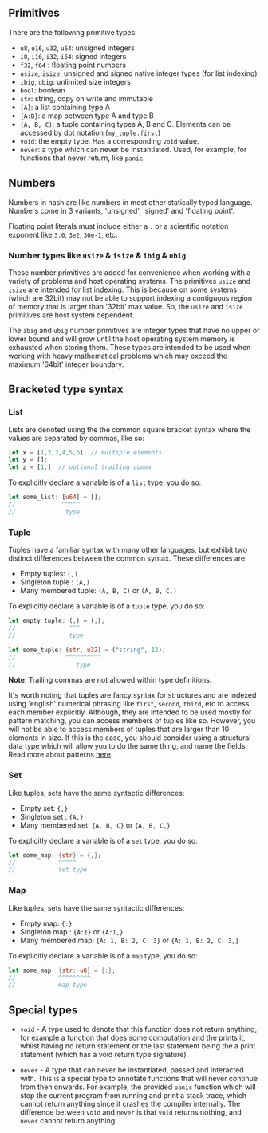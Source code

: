 ## Primitives
There are the following primitive types:

- `u8`, `u16`, `u32`, `u64`: unsigned integers
- `i8`, `i16`, `i32`, `i64`: signed integers
- `f32`, `f64` : floating point numbers
- `usize`, `isize`: unsigned and signed native integer types (for list indexing)
- `ibig`, `ubig`: unlimited size integers
- `bool`: boolean
- `str`: string, copy on write and immutable
- `[A]`: a list containing type A
- `{A:B}`: a map between type A and type B
- `(A, B, C)`: a tuple containing types A, B and C. Elements can be accessed by dot notation (`my_tuple.first`)
- `void`: the empty type. Has a corresponding `void` value.
- `never`: a type which can never be instantiated. Used, for example, for functions that never return, like `panic`.

## Numbers

Numbers in hash are like numbers in most other statically typed language. Numbers come in 3 variants, 'unsigned', 'signed' and 'floating point'.

Floating point literals must include either a `.` or a scientific notation exponent
like `3.0`, `3e2`, `30e-1`, etc.

### Number types like `usize` & `isize` & `ibig` & `ubig`

These number primitives are added for convenience when working with a variety of
problems and host operating systems. The primitives `usize` and `isize` are intended
for list indexing. This is because on some systems (which are 32bit) may not be able
to support indexing a contiguous region of memory that is larger than '32bit' max value. So, the `usize` and `isize` primitives are host system dependent. 

The `ibig` and `ubig` number primitives are integer types that have no upper
or lower bound and will grow until the host operating system memory is exhausted 
when storing them. These types are intended to be used when working with heavy mathematical problems which may exceed the maximum '64bit' integer boundary.

## Bracketed type syntax

### List
Lists are denoted using the the common square bracket syntax where the values are
separated by commas, like so:

```rs
let x = [1,2,3,4,5,6]; // multiple elements
let y = [];
let z = [1,]; // optional trailing comma
```

To explicitly declare a variable is of a `list` type, you do so:

```rs
let some_list: [u64] = [];
//             ^^^^^
//              type
```


### Tuple

Tuples have a familiar syntax with many other languages, but exhibit two distinct
differences between the common syntax. These differences are:

- Empty tuples: `(,)`
- Singleton tuple : `(A,)`
- Many membered tuple: `(A, B, C)` or `(A, B, C,)` 

To explicitly declare a variable is of a `tuple` type, you do so:

```rs
let empty_tuple: (,) = (,);
//               ^^^
//               type

let some_tuple: (str, u32) = ("string", 12);
//              ^^^^^^^^^^
//                 type
```
**Note**: Trailing commas are not allowed within type definitions.


It's worth noting that tuples are fancy syntax for structures and are indexed
using 'english' numerical phrasing like `first`, `second`, `third`, etc to access
each member explicitly. Although, they are intended to be used mostly for pattern
matching, you can access members of tuples like so. However, you will not be able to access members of tuples that are larger than 10 elements in size. 
If this is the case, you should consider using a structural data type which will
allow you to do the same thing, and name the fields. Read more about patterns [here](pattern-matching.md).

### Set

Like tuples, sets have the same syntactic differences:

- Empty set: `{,}`
- Singleton set : `{A,}`
- Many membered set: `{A, B, C}` or `{A, B, C,}` 

To explicitly declare a variable is of a `set` type, you do so:

```rs
let some_map: {str} = {,};
//            ^^^^^
//            set type
```

### Map

Like tuples, sets have the same syntactic differences:

- Empty map: `{:}`
- Singleton map : `{A:1}` or `{A:1,}`
- Many membered map: `{A: 1, B: 2, C: 3}` or `{A: 1, B: 2, C: 3,}` 

To explicitly declare a variable is of a `map` type, you do so:

```rs
let some_map: {str: u8} = {:};
//            ^^^^^^^^^
//            map type
```

## Special types

- `void` - A type used to denote that this function does not return anything, for example a function that does some computation and the prints it, whilst having no
return statement or the last statement being the a print statement (which has a void return type signature).

- `never` - A type that can never be instantiated, passed and interacted with. This
is a special type to annotate functions that will never continue from then onwards.
For example, the provided `panic` function which will stop the current program from
running and print a stack trace, which cannot return anything since it crashes the 
compiler internally. 
The difference between `void` and `never` is that `void` returns nothing, and `never`
cannot return anything.
